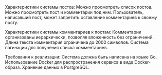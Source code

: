 Характеристики системы постов:
Можно просмотреть список постов.
Можно просмотреть пост и комментарии под ним.
Пользователь, написавший пост, может запретить оставление комментариев к своему посту.

Характеристики системы комментариев к постам:
Комментарии организованы иерархически, позволяя вложенность без ограничений.
Длина текста комментария ограничена до 2000 символов.
Система пагинации для получения списка комментариев.

Требования к реализации:
Система должна быть написана на языке Go.
Использование Docker для распространения сервиса в виде Docker-образа.
Хранение данных в PostgreSQL.
